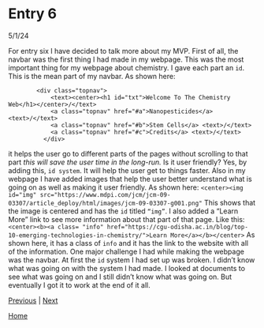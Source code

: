 # Entry 6
5/1/24

For entry six I have decided to talk more about my MVP. First of all, the navbar was the first thing I had made in my webpage. This was the most important thing for my webpage about chemistry. I gave each part an `id`. This is the mean part of my navbar. As shown here:
````
        <div class="topnav">
            <text><center><h1 id="txt">Welcome To The Chemistry Web</h1></center>/</text>
            <a class="topnav" href="#a">Nanopesticides</a> <text>/</text>
            <a class="topnav" href="#b">Stem Cells</a> <text>/</text>
            <a class="topnav" href="#c">Credits</a> <text>/</text>
          </div>

```` 
it helps the user go to different parts of the pages without scrolling to that part _this will save the user time in the long-run._ Is it user friendly? Yes, by adding this, `id system`. It will help the user get to things faster. Also in my webpage I have added images that help the user better understand what is going on as well as making it user friendly. As shown here: `<center><img id="img" src="https://www.mdpi.com/jcm/jcm-09-03307/article_deploy/html/images/jcm-09-03307-g001.png"` This shows that the image is centered and has the `id` titled `“img”`. I also added a “Learn More” link to see more information about that part of that page. Like this: `<center><b><a class= "info" href="https://cgu-odisha.ac.in/blog/top-10-emerging-technologies-in-chemistry/">Learn More</a></b></center>` As shown here, it has a class of `info` and it has the link to the website with all of the information. One major challenge I had while making the webpage was the navbar. At first the `id` system I had set up was broken. I didn’t know what was going on with the system I had made. I looked at documents to see what was going on and I still didn’t know what was going on. But eventually I got it to work at the end of it all.  

[Previous](entry05.md) | [Next](entry07.md)

[Home](../README.md)

